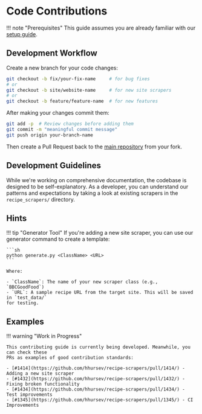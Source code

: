 # Code Contributions

!!! note "Prerequisites"
    This guide assumes you are already familiar with our [setup guide](./setup.md).

## Development Workflow

Create a new branch for your code changes:

```sh
git checkout -b fix/your-fix-name     # for bug fixes
# or
git checkout -b site/website-name     # for new site scrapers
# or
git checkout -b feature/feature-name  # for new features
```

After making your changes commit them:

```bash
git add -p  # Review changes before adding them
git commit -m "meaningful commit message"
git push origin your-branch-name
```

Then create a Pull Request back to the [main repository](https://github.com/hhursev/recipe-scrapers) from your fork.


## Development Guidelines

While we're working on comprehensive documentation, the codebase is designed to
be self-explanatory. As a developer, you can understand our patterns and expectations
by taking a look at existing scrapers in the `recipe_scrapers/` directory.


## Hints

!!! tip "Generator Tool"
    If you're adding a new site scraper, you can use our generator command to create a template:

    ```sh
    python generate.py <ClassName> <URL>
    ```

    Where:

    - `ClassName`: The name of your new scraper class (e.g., `BBCGoodFood`)
    - `URL`: A sample recipe URL from the target site. This will be saved in `test_data/`
    for testing.


## Examples

!!! warning "Work in Progress"

    This contributing guide is currently being developed. Meanwhile, you can check these
    PRs as examples of good contribution standards:

    - [#1414](https://github.com/hhursev/recipe-scrapers/pull/1414/) - Adding a new site scraper
    - [#1432](https://github.com/hhursev/recipe-scrapers/pull/1432/) - Fixing broken functionality
    - [#1434](https://github.com/hhursev/recipe-scrapers/pull/1434/) - Test improvements
    - [#1345](https://github.com/hhursev/recipe-scrapers/pull/1345/) - CI Improvements
